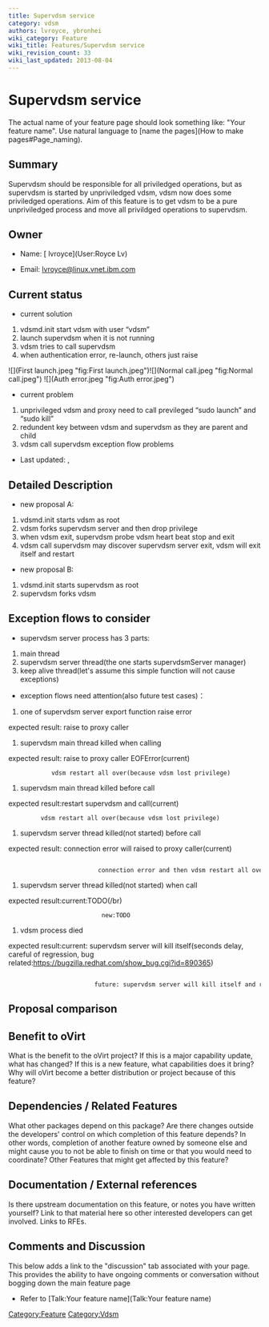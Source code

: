 ```yaml
---
title: Supervdsm service
category: vdsm
authors: lvroyce, ybronhei
wiki_category: Feature
wiki_title: Features/Supervdsm service
wiki_revision_count: 33
wiki_last_updated: 2013-08-04
---
```


# Supervdsm service

The actual name of your feature page should look something like: "Your feature name". Use natural language to [name the pages](How to make pages#Page_naming).

## Summary

Supervdsm should be responsible for all priviledged operations, but as supervdsm is started by unpriviledged vdsm, vdsm now does some priviledged operations. Aim of this feature is to get vdsm to be a pure unpriviledged process and move all privildged operations to supervdsm.

## Owner

*   Name: [ lvroyce](User:Royce Lv)

<!-- -->

*   Email: <lvroyce@linux.vnet.ibm.com>

## Current status

*   current solution

1.  vdsmd.init start vdsm with user “vdsm”
2.  launch supervdsm when it is not running
3.  vdsm tries to call supervdsm
4.  when authentication error, re-launch, others just raise

![](First launch.jpeg "fig:First launch.jpeg")![](Normal call.jpeg "fig:Normal call.jpeg") ![](Auth error.jpeg "fig:Auth error.jpeg")

*   current problem

1.  unprivileged vdsm and proxy need to call previleged “sudo launch” and “sudo kill”
2.  redundent key between vdsm and supervdsm as they are parent and child
3.  vdsm call supervdsm exception flow problems

*   Last updated: ,

## Detailed Description

*   new proposal A:

1.  vdsmd.init starts vdsm as root
2.  vdsm forks supervdsm server and then drop privilege
3.  when vdsm exit, supervdsm probe vdsm heart beat stop and exit
4.  vdsm call supervdsm may discover supervdsm server exit, vdsm will exit itself and restart

*   new proposal B:

1.  vdsmd.init starts supervdsm as root
2.  supervdsm forks vdsm

## Exception flows to consider

*   supervdsm server process has 3 parts:

1.  main thread
2.  supervdsm server thread(the one starts supervdsmServer manager)
3.  keep alive thread(let's assume this simple function will not cause exceptions)

*   exception flows need attention(also future test cases)：

1.  one of supervdsm server export function raise error

expected result: raise to proxy caller

1.  supervdsm main thread killed when calling

expected result: raise to proxy caller EOFError(current)</br>

                vdsm restart all over(because vdsm lost privilege)

1.  supervdsm main thread killed before call

expected result:restart supervdsm and call(current)</br>

             vdsm restart all over(because vdsm lost privilege)

1.  supervdsm server thread killed(not started) before call

expected result: connection error will raised to proxy caller(current)</br>

                               connection error and then vdsm restart all over

1.  supervdsm server thread killed(not started) when call

expected result:current:TODO(/br)

                              new:TODO

1.  vdsm process died

expected result:current: supervdsm server will kill itself(seconds delay, careful of regression, bug related:<https://bugzilla.redhat.com/show_bug.cgi?id=890365>)</br>

                              future: supervdsm server will kill itself and restart all over

## Proposal comparison

## Benefit to oVirt

What is the benefit to the oVirt project? If this is a major capability update, what has changed? If this is a new feature, what capabilities does it bring? Why will oVirt become a better distribution or project because of this feature?

## Dependencies / Related Features

What other packages depend on this package? Are there changes outside the developers' control on which completion of this feature depends? In other words, completion of another feature owned by someone else and might cause you to not be able to finish on time or that you would need to coordinate? Other Features that might get affected by this feature?

## Documentation / External references

Is there upstream documentation on this feature, or notes you have written yourself? Link to that material here so other interested developers can get involved. Links to RFEs.

## Comments and Discussion

This below adds a link to the "discussion" tab associated with your page. This provides the ability to have ongoing comments or conversation without bogging down the main feature page

*   Refer to [Talk:Your feature name](Talk:Your feature name)

<Category:Feature> <Category:Vdsm>
